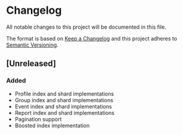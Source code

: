 # Changelog

All notable changes to this project will be documented in this file.

The format is based on [Keep a Changelog](https://keepachangelog.com/en/1.0.0/)
and this project adheres to [Semantic Versioning](https://semver.org/spec/v2.0.0.html).

## [Unreleased]

### Added

- Profile index and shard implementations
- Group index and shard implementations
- Event index and shard implementations
- Report index and shard implementations
- Pagination support
- Boosted index implementation
